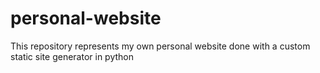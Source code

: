 # personal-website
This repository represents my own personal website done with a custom static site generator in python
